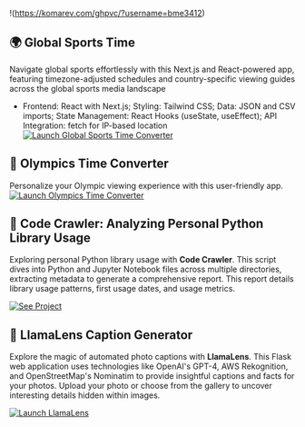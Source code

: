 !(https://komarev.com/ghpvc/?username=bme3412)

## 🌍 Global Sports Time

Navigate global sports effortlessly with this Next.js and React-powered app, featuring timezone-adjusted schedules and country-specific viewing guides across the global sports media landscape
 - Frontend: React with Next.js; Styling: Tailwind CSS; Data: JSON and CSV imports; State Management: React Hooks (useState, useEffect); API Integration: fetch for IP-based location
[![Launch Global Sports Time Converter](https://img.shields.io/badge/Launch-Global_Sports_Time_Converter-blue?style=for-the-badge&logo=vercel)](https://global-sports-time.vercel.app/)

## 🏅 Olympics Time Converter

Personalize your Olympic viewing experience with this user-friendly app.
[![Launch Olympics Time Converter](https://img.shields.io/badge/Launch-Olympics_Time_Converter-blue?style=for-the-badge&logo=vercel)](https://olympics-time-converter.vercel.app/)

## 🐍 Code Crawler: Analyzing Personal Python Library Usage
Exploring personal Python library usage with **Code Crawler**. This script dives into Python and Jupyter Notebook files across multiple directories, extracting metadata to generate a comprehensive report. This report details library usage patterns, first usage dates, and usage metrics.

[![See Project](https://img.shields.io/badge/See-Project-blue?style=for-the-badge&logo=python)](https://github.com/bme3412/AI_Projects_with_Python/tree/main/code_crawl)

## 📸 LlamaLens Caption Generator
Explore the magic of automated photo captions with **LlamaLens**. This Flask web application uses technologies like OpenAI's GPT-4, AWS Rekognition, and OpenStreetMap's Nominatim to provide insightful captions and facts for your photos. Upload your photo or choose from the gallery to uncover interesting details hidden within images.

[![Launch LlamaLens](https://img.shields.io/badge/Launch-LlamaLens-blue?style=for-the-badge&logo=appveyor)](http://localhost:5000)
